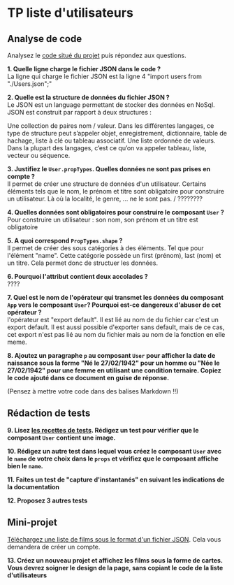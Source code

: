 # TP liste d'utilisateurs

## Analyse de code

Analysez le [code situé du projet](https://codesandbox.io/s/tp-props-q0wln?file=/src/App.js) puis répondez aux questions.


**1. Quelle ligne charge le fichier JSON dans le code ?**  
La ligne qui charge le fichier JSON est la ligne 4 "import users from "./Users.json";"

**2. Quelle est la structure de données du fichier JSON ?**  
Le JSON est un language permettant de stocker des données en NoSql.
JSON est construit par rapport à deux structures :  

Une collection de paires nom / valeur. Dans les différentes langages, ce type de structure peut s’appeler objet, enregistrement, dictionnaire, table de hachage, liste à clé ou tableau associatif.
Une liste ordonnée de valeurs. Dans la plupart des langages, c’est ce qu’on va appeler tableau, liste, vecteur ou séquence.

**3. Justifiez le `User.propTypes`. Quelles données ne sont pas prises en compte ?**  
Il permet de créer une structure de données d'un utilisateur. Certains éléments tels que le nom, le prénom et titre sont obligatoire pour construire un utilisateur. Là où la localité, le genre, ... ne le sont pas. / ????????

**4. Quelles données sont obligatoires pour construire le composant `User` ?**  
Pour construire un utilisateur : son nom, son prénom et un titre est obligatoire

**5. A quoi correspond `PropTypes.shape` ?**  
Il permet de créer des sous catégories à des éléments. Tel que pour l'élément "name". Cette catégorie possède un first (prénom), last (nom) et un titre. Cela permet donc de structuer les données. 

**6. Pourquoi l'attribut contient deux accolades ?**  
????

**7. Quel est le nom de l'opérateur qui transmet les données du composant `App` vers le composant `User`? Pourquoi est-ce dangereux d'abuser de cet opérateur ?**  
l'opérateur est "export default". Il est lié au nom de du fichier car c'est un export default. Il est aussi possible d'exporter sans default, mais de ce cas, cet export n'est pas lié au nom du fichier mais au nom de la fonction en elle meme.


**8. Ajoutez un paragraphe `p` au composant `User` pour afficher la date de naissance sous la forme "Né le 27/02/1942" pour un homme ou "Née le 27/02/1942" pour une femme en utilisant une condition ternaire. Copiez le code ajouté dans ce document en guise de réponse.**  

(Pensez à mettre votre code dans des balises Markdown  !!)

## Rédaction de tests
**9. Lisez [les recettes de tests](https://fr.reactjs.org/docs/testing-recipes.html#gatsby-focus-wrapper). Rédigez un test pour vérifier que le composant `User` contient une image.**

**10. Rédigez un autre test dans lequel vous créez le composant `User` avec le `name` de votre choix dans le `props` et vérifiez que le composant affiche bien le `name`.**

**11. Faites un test de "capture d'instantanés" en suivant les indications de la documentation**

**12. Proposez 3 autres tests**


## Mini-projet 

[Téléchargez une liste de films sous le format d'un fichier JSON](https://imdb-api.com/). Cela vous demandera de créer un compte.

**13. Créez un nouveau projet et affichez les films sous la forme de cartes. Vous devrez soigner le design de la page, sans copiant le code de la liste d'utilisateurs**
